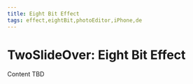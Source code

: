 ```yaml
---
title: Eight Bit Effect
tags: effect,eightBit,photoEditor,iPhone,de
---
```


# TwoSlideOver: Eight Bit Effect

Content TBD
